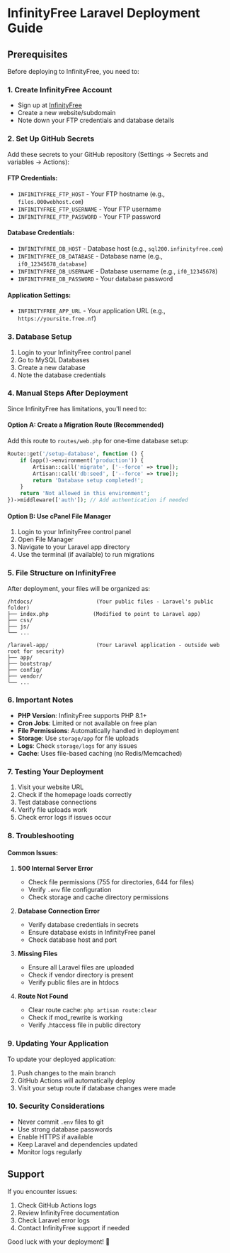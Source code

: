 # InfinityFree Laravel Deployment Guide

## Prerequisites

Before deploying to InfinityFree, you need to:

### 1. Create InfinityFree Account
- Sign up at [InfinityFree](https://infinityfree.net/)
- Create a new website/subdomain
- Note down your FTP credentials and database details

### 2. Set Up GitHub Secrets

Add these secrets to your GitHub repository (Settings → Secrets and variables → Actions):

#### FTP Credentials:
- `INFINITYFREE_FTP_HOST` - Your FTP hostname (e.g., `files.000webhost.com`)
- `INFINITYFREE_FTP_USERNAME` - Your FTP username
- `INFINITYFREE_FTP_PASSWORD` - Your FTP password

#### Database Credentials:
- `INFINITYFREE_DB_HOST` - Database host (e.g., `sql200.infinityfree.com`)
- `INFINITYFREE_DB_DATABASE` - Database name (e.g., `if0_12345678_database`)
- `INFINITYFREE_DB_USERNAME` - Database username (e.g., `if0_12345678`)
- `INFINITYFREE_DB_PASSWORD` - Your database password

#### Application Settings:
- `INFINITYFREE_APP_URL` - Your application URL (e.g., `https://yoursite.free.nf`)

### 3. Database Setup

1. Login to your InfinityFree control panel
2. Go to MySQL Databases
3. Create a new database
4. Note the database credentials

### 4. Manual Steps After Deployment

Since InfinityFree has limitations, you'll need to:

#### Option A: Create a Migration Route (Recommended)
Add this route to `routes/web.php` for one-time database setup:

```php
Route::get('/setup-database', function () {
    if (app()->environment('production')) {
        Artisan::call('migrate', ['--force' => true]);
        Artisan::call('db:seed', ['--force' => true]);
        return 'Database setup completed!';
    }
    return 'Not allowed in this environment';
})->middleware(['auth']); // Add authentication if needed
```

#### Option B: Use cPanel File Manager
1. Login to your InfinityFree control panel
2. Open File Manager
3. Navigate to your Laravel app directory
4. Use the terminal (if available) to run migrations

### 5. File Structure on InfinityFree

After deployment, your files will be organized as:
```
/htdocs/                    (Your public files - Laravel's public folder)
├── index.php              (Modified to point to Laravel app)
├── css/
├── js/
└── ...

/laravel-app/               (Your Laravel application - outside web root for security)
├── app/
├── bootstrap/
├── config/
├── vendor/
└── ...
```

### 6. Important Notes

- **PHP Version**: InfinityFree supports PHP 8.1+
- **Cron Jobs**: Limited or not available on free plan
- **File Permissions**: Automatically handled in deployment
- **Storage**: Use `storage/app` for file uploads
- **Logs**: Check `storage/logs` for any issues
- **Cache**: Uses file-based caching (no Redis/Memcached)

### 7. Testing Your Deployment

1. Visit your website URL
2. Check if the homepage loads correctly
3. Test database connections
4. Verify file uploads work
5. Check error logs if issues occur

### 8. Troubleshooting

#### Common Issues:

1. **500 Internal Server Error**
   - Check file permissions (755 for directories, 644 for files)
   - Verify `.env` file configuration
   - Check storage and cache directory permissions

2. **Database Connection Error**
   - Verify database credentials in secrets
   - Ensure database exists in InfinityFree panel
   - Check database host and port

3. **Missing Files**
   - Ensure all Laravel files are uploaded
   - Check if vendor directory is present
   - Verify public files are in htdocs

4. **Route Not Found**
   - Clear route cache: `php artisan route:clear`
   - Check if mod_rewrite is working
   - Verify .htaccess file in public directory

### 9. Updating Your Application

To update your deployed application:
1. Push changes to the main branch
2. GitHub Actions will automatically deploy
3. Visit your setup route if database changes were made

### 10. Security Considerations

- Never commit `.env` files to git
- Use strong database passwords
- Enable HTTPS if available
- Keep Laravel and dependencies updated
- Monitor logs regularly

## Support

If you encounter issues:
1. Check GitHub Actions logs
2. Review InfinityFree documentation
3. Check Laravel error logs
4. Contact InfinityFree support if needed

Good luck with your deployment! 🚀